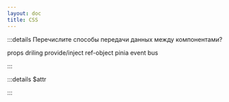 ```yaml
---
layout: doc
title: CSS
---
```


:::details Перечислите способы передачи данных между компонентами?

props driling
provide/inject
ref-object
pinia
event bus

:::

:::details $attr



:::